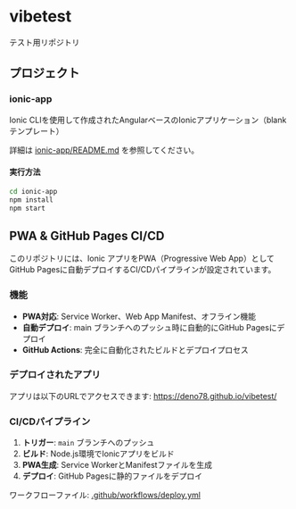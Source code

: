 # vibetest
テスト用リポジトリ

## プロジェクト

### ionic-app
Ionic CLIを使用して作成されたAngularベースのIonicアプリケーション（blankテンプレート）

詳細は [ionic-app/README.md](ionic-app/README.md) を参照してください。

#### 実行方法
```bash
cd ionic-app
npm install
npm start
```

## PWA & GitHub Pages CI/CD

このリポジトリには、Ionic アプリをPWA（Progressive Web App）としてGitHub Pagesに自動デプロイするCI/CDパイプラインが設定されています。

### 機能

- **PWA対応**: Service Worker、Web App Manifest、オフライン機能
- **自動デプロイ**: main ブランチへのプッシュ時に自動的にGitHub Pagesにデプロイ
- **GitHub Actions**: 完全に自動化されたビルドとデプロイプロセス

### デプロイされたアプリ

アプリは以下のURLでアクセスできます:
https://deno78.github.io/vibetest/

### CI/CDパイプライン

1. **トリガー**: `main` ブランチへのプッシュ
2. **ビルド**: Node.js環境でIonicアプリをビルド
3. **PWA生成**: Service WorkerとManifestファイルを生成
4. **デプロイ**: GitHub Pagesに静的ファイルをデプロイ

ワークフローファイル: [.github/workflows/deploy.yml](.github/workflows/deploy.yml)
